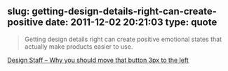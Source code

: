 slug: getting-design-details-right-can-create-positive
date: 2011-12-02 20:21:03
type: quote
---

> Getting design details right can create positive emotional states that actually make products easier to use.

[Design Staff – Why you should move that button 3px to the left](http://www.designstaff.org/articles/design-details-2011-11-29.html)
